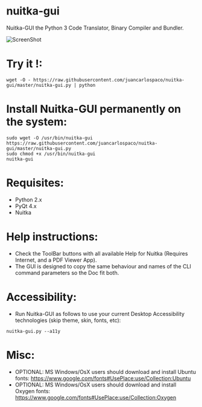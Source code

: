nuitka-gui
==========

Nuitka-GUI the Python 3 Code Translator, Binary Compiler and Bundler.

![ScreenShot](https://raw.githubusercontent.com/juancarlospaco/nuitka-gui/master/temp.jpg)


# Try it !:

```
wget -O - https://raw.githubusercontent.com/juancarlospaco/nuitka-gui/master/nuitka-gui.py | python
```

# Install Nuitka-GUI permanently on the system:

```
sudo wget -O /usr/bin/nuitka-gui https://raw.githubusercontent.com/juancarlospaco/nuitka-gui/master/nuitka-gui.py
sudo chmod +x /usr/bin/nuitka-gui
nuitka-gui
```

# Requisites:

- Python 2.x
- PyQt 4.x
- Nuitka

# Help instructions:

- Check the ToolBar buttons with all available Help for Nuitka (Requires Internet, and a PDF Viewer App).
- The GUI is designed to copy the same behaviour and names of the CLI command parameters so the Doc fit both.

# Accessibility:

- Run Nuitka-GUI as follows to use your current Desktop Accessibility technologies (skip theme, skin, fonts, etc):
```
nuitka-gui.py --a11y
```

# Misc:

- OPTIONAL: MS Windows/OsX users should download and install Ubuntu fonts: https://www.google.com/fonts#UsePlace:use/Collection:Ubuntu
- OPTIONAL: MS Windows/OsX users should download and install Oxygen fonts: https://www.google.com/fonts#UsePlace:use/Collection:Oxygen
